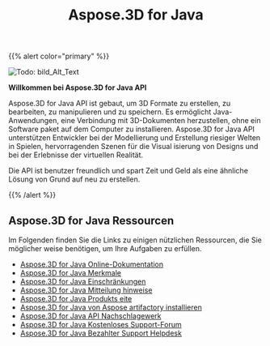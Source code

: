 ﻿---
title: Aspose.3D for Java
description: Aspose.3D for Java API ist gebaut, um 3D Formate zu erstellen, zu bearbeiten, zu manipulieren und zu speichern. Es ermöglicht Java-Anwendungen, eine Verbindung mit 3D-Dokumenten herzustellen, ohne ein Software paket auf dem Computer zu installieren.
type: docs
weight: 20
url: /de/java/
is_root: true
---
{{% alert color="primary" %}} 

![Todo: bild_Alt_Text](home_1)

**Willkommen bei Aspose.3D for Java API**

Aspose.3D for Java API ist gebaut, um 3D Formate zu erstellen, zu bearbeiten, zu manipulieren und zu speichern. Es ermöglicht Java-Anwendungen, eine Verbindung mit 3D-Dokumenten herzustellen, ohne ein Software paket auf dem Computer zu installieren. Aspose.3D for Java API unterstützen Entwickler bei der Modellierung und Erstellung riesiger Welten in Spielen, hervorragenden Szenen für die Visual isierung von Designs und bei der Erlebnisse der virtuellen Realität.

Die API ist benutzer freundlich und spart Zeit und Geld als eine ähnliche Lösung von Grund auf neu zu erstellen.

{{% /alert %}} 


## **Aspose.3D for Java Ressourcen**
Im Folgenden finden Sie die Links zu einigen nützlichen Ressourcen, die Sie möglicher weise benötigen, um Ihre Aufgaben zu erfüllen.

- [Aspose.3D for Java Online-Dokumentation](/3d/de/java/)
- [Aspose.3D for Java Merkmale](/3d/de/java/product-overview/#productoverview-richfeatures)
- [Aspose.3D for Java Einschränkungen](/3d/de/java/installation/#installation-systemrequirements)
- [Aspose.3D for Java Mitteilung hinweise](/3d/de/java/release-notes/)
- [Aspose.3D for Java Produkts eite](https://products.aspose.com/3d/java)
- [Aspose.3D for Java von Aspose artifactory installieren](/3d/de/java/installation/)
- [Aspose.3D for Java API Nachschlagewerk](https://reference.aspose.com/3d/java)
- [Aspose.3D for Java Kostenloses Support-Forum](https://forum.aspose.com/c/3d)
- [Aspose.3D for Java Bezahlter Support Helpdesk](https://helpdesk.aspose.com/)




